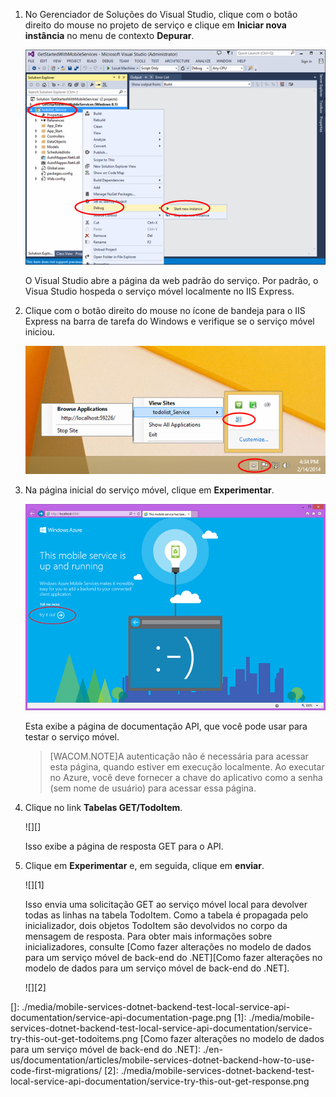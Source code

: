 1.  No Gerenciador de Soluções do Visual Studio, clique com o botão direito do mouse no projeto de serviço e clique em **Iniciar nova instância** no menu de contexto **Depurar**.

    ![iniciar o projeto de serviço móvel localmente][iniciar o projeto de serviço móvel localmente]

    O Visual Studio abre a página da web padrão do serviço. Por padrão, o Visua Studio hospeda o serviço móvel localmente no IIS Express.

2.  Clique com o botão direito do mouse no ícone de bandeja para o IIS Express na barra de tarefa do Windows e verifique se o serviço móvel iniciou.

    ![verificar o serviço móvel na barra de tarefas][verificar o serviço móvel na barra de tarefas]

3.  Na página inicial do serviço móvel, clique em **Experimentar**.

    ![página inicial do serviço móvel][página inicial do serviço móvel]

    Esta exibe a página de documentação API, que você pode usar para testar o serviço móvel.

    > [WACOM.NOTE]A autenticação não é necessária para acessar esta página, quando estiver em execução localmente. Ao executar no Azure, você deve fornecer a chave do aplicativo como a senha (sem nome de usuário) para acessar essa página.

4.  Clique no link **Tabelas GET/TodoItem**.

    ![][]

    Isso exibe a página de resposta GET para o API.

5.  Clique em **Experimentar** e, em seguida, clique em **enviar**.

    ![][1]

    Isso envia uma solicitação GET ao serviço móvel local para devolver todas as linhas na tabela TodoItem. Como a tabela é propagada pelo inicializador, dois objetos TodoItem são devolvidos no corpo da mensagem de resposta. Para obter mais informações sobre inicializadores, consulte [Como fazer alterações no modelo de dados para um serviço móvel de back-end do .NET][Como fazer alterações no modelo de dados para um serviço móvel de back-end do .NET].

    ![][2]

  [iniciar o projeto de serviço móvel localmente]: ./media/mobile-services-dotnet-backend-test-local-service-api-documentation/vs-start-debug-service-project.png
  [verificar o serviço móvel na barra de tarefas]: ./media/mobile-services-dotnet-backend-test-local-service-api-documentation/iis-express-tray.png
  [página inicial do serviço móvel]: ./media/mobile-services-dotnet-backend-test-local-service-api-documentation/service-welcome-page.png
  []: ./media/mobile-services-dotnet-backend-test-local-service-api-documentation/service-api-documentation-page.png
  [1]: ./media/mobile-services-dotnet-backend-test-local-service-api-documentation/service-try-this-out-get-todoitems.png
  [Como fazer alterações no modelo de dados para um serviço móvel de back-end do .NET]: ./en-us/documentation/articles/mobile-services-dotnet-backend-how-to-use-code-first-migrations/
  [2]: ./media/mobile-services-dotnet-backend-test-local-service-api-documentation/service-try-this-out-get-response.png
